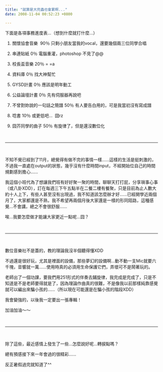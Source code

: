 ```yaml
---
title: "就算是大兜蟲也會累啊..."
date: 2008-11-04 00:52:23 +0800

---
```



下面是各項事務進度表...（想到什麼就打什麼...）



1. 關懷協會音樂&nbsp; 90％ 只剩小朋友當我的vocal，還要幾個兩三位同學合唱



2. 串連貼紙 0％ 電腦重灌，photoshop 不見了@@



3. 校長盃音樂 20％ = =a



4. 資料庫 0％ 找大神幫忙



5. GYSD計畫 0％ 應該是明年動工



6. 公益論壇計畫 0％ 先有伺服器再說吧



7. 不曾對妳說的一句話之簡譜 50％ 有人要告白用的，可是我當初沒有寫成譜



8. 唸書 10％ 或更低吧...&nbsp; 囧rz



9. 囧芥同學的曲子 50％ 有旋律了，但是還沒數位化



&nbsp;

<hr />

&nbsp;



不知不覺已經到了11月，總覺得有做不完的事情一樣......這樣的生活是挺刺激的，不過我一直處在output的狀態，幾乎沒有什麼時間input，不經開始位自己的時間規劃感到擔心......



我這個小班代為了想讓我們班有好好聚一聚的時間，聊聊天打打屁，分享瑣事心事（或八卦XDD），訂在每週三下午五點半在二餐二樓有餐聚，只是目前為止人數大約十人上下，有些人甚至沒有出現過，我不知道該怎麼辦才好......已經開學近兩個月了，大家都還是不熟，我不希望再兩個月後大家還是一樣的形同陌路，這種感覺...不會講，總之不會很舒服......



唉...我要怎麼做才能讓大家更近一點呢...囧？



&nbsp;

<hr />

&nbsp;



數位音樂社不是蓋的，教的理論我沒半個聽得懂XDD



不過還是很好玩，尤其是裡面的設備，那些夢幻的設備啊...動不動一支Mic就要六千塊，音響就一萬......使用時真的必須用生命保護它們，弄壞可不是鬧著玩的。



老師出了一個功課，要我們用251形式的伴奏去鋪旋律，我完成是完成了，只是不知道是不是老師要得就是了，因為理論作曲真的很難，不是像我以前那樣純靠感覺就可以編出來騙小孩的......（所以現在可能還是在騙小孩的階段XDD）



我會變強的，以後我一定要出一張專輯！



加油加油～～



&nbsp;

<hr />

&nbsp;



除了這些，最近感情上發生了一些...怎麼說好呢...轉捩點嗎？



總有預感接下來一年會過的很精彩......



反正暑假過完就知道了^^


